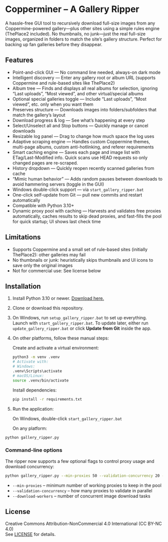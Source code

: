 # Copperminer – A Gallery Ripper

A hassle-free GUI tool to recursively download full-size images from any Coppermine-powered gallery—plus other sites using a simple rules engine (ThePlace2 included). No thumbnails, no junk—just the real full-size images, organized in folders to match the site’s gallery structure. Perfect for backing up fan galleries before they disappear.

## Features

- Point-and-click GUI — No command line needed, always-on dark mode
- Intelligent discovery — Enter any gallery root or album URL (supports Coppermine and rule-based sites like ThePlace2)
- Album tree — Finds and displays all real albums for selection, ignoring “Last uploads”, “Most viewed”, and other virtual/special albums
- Optional special galleries toggle — Include “Last uploads”, “Most viewed”, etc. only when you want them
- Preserves structure — Downloads images into folders/subfolders that match the gallery’s layout
- Download progress & log — See what’s happening at every step
- Select/Unselect all and Stop buttons — Quickly manage or cancel downloads
- Resizable log panel — Drag to change how much space the log uses
- Adaptive scraping engine — Handles custom Coppermine themes, multi-page albums, custom anti-hotlinking, and referer requirements
- Smart caching engine — Saves each page and image list with ETag/Last-Modified info. Quick scans use HEAD requests so only changed pages are re-scraped.
- History dropdown — Quickly reopen recently scanned galleries from cache
- “Mimic human behavior” — Adds random pauses between downloads to avoid hammering servers (toggle in the GUI)
- Windows double-click support — via `start_gallery_ripper.bat`
- One-click self-update from Git — pull new commits and restart automatically
- Compatible with Python 3.10+
- Dynamic proxy pool with caching — Harvests and validates free proxies automatically, caches results to skip dead proxies, and fast-fills the pool for quick startup; UI shows last check time

## Limitations

- Supports Coppermine and a small set of rule-based sites (initially ThePlace2): other galleries may fail
- No thumbnails or junk: heuristically skips thumbnails and UI icons to save only the original images
- Not for commercial use: See license below

## Installation

1. Install Python 3.10 or newer. [Download here.](https://www.python.org/downloads/)
2. Clone or download this repository.
3. On Windows, run `setup_gallery_ripper.bat` to set up everything. Launch with `start_gallery_ripper.bat`.
   To update later, either run `update_gallery_ripper.bat` or click **Update from Git** inside the app.
4. On other platforms, follow these manual steps:

   Create and activate a virtual environment:

   ```bash
   python3 -m venv .venv
   # Activate with:
   # Windows:
   .venv\Scripts\activate
   # macOS/Linux:
   source .venv/bin/activate
   ```

   Install dependencies:

   ```bash
   pip install -r requirements.txt
   ```

5. Run the application:

   On Windows, double-click `start_gallery_ripper.bat`

   On any platform:

  ```bash
  python gallery_ripper.py
  ```

### Command-line options

The ripper now supports a few optional flags to control proxy usage and
download concurrency:

```bash
python gallery_ripper.py --min-proxies 50 --validation-concurrency 20 --download-workers 4
```

- `--min-proxies` – minimum number of working proxies to keep in the pool
- `--validation-concurrency` – how many proxies to validate in parallel
- `--download-workers` – number of concurrent image download tasks

## License

Creative Commons Attribution-NonCommercial 4.0 International (CC BY-NC 4.0)  
See [LICENSE](LICENSE) for details.
